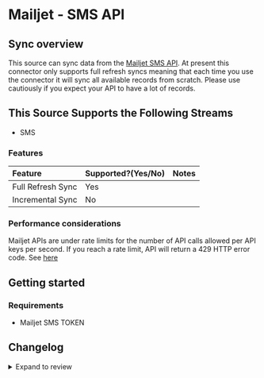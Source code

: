 # Mailjet - SMS API

## Sync overview

This source can sync data from the [Mailjet SMS API](https://dev.mailjet.com/sms/guides/). At present this connector only supports full refresh syncs meaning that each time you use the connector it will sync all available records from scratch. Please use cautiously if you expect your API to have a lot of records.

## This Source Supports the Following Streams

- SMS

### Features

| Feature           | Supported?\(Yes/No\) | Notes |
| :---------------- | :------------------- | :---- |
| Full Refresh Sync | Yes                  |       |
| Incremental Sync  | No                   |       |

### Performance considerations

Mailjet APIs are under rate limits for the number of API calls allowed per API keys per second. If you reach a rate limit, API will return a 429 HTTP error code. See [here](https://dev.mailjet.com/sms/reference/overview/rate-limits/)

## Getting started

### Requirements

- Mailjet SMS TOKEN

## Changelog

<details>
  <summary>Expand to review</summary>

| Version | Date       | Pull Request                                              | Subject                                                                         |
| :------ | :--------- | :-------------------------------------------------------- | :------------------------------------------------------------------------------ |
| 0.2.16 | 2025-03-08 | [55459](https://github.com/airbytehq/airbyte/pull/55459) | Update dependencies |
| 0.2.15 | 2025-03-01 | [54808](https://github.com/airbytehq/airbyte/pull/54808) | Update dependencies |
| 0.2.14 | 2025-02-22 | [54351](https://github.com/airbytehq/airbyte/pull/54351) | Update dependencies |
| 0.2.13 | 2025-02-15 | [53858](https://github.com/airbytehq/airbyte/pull/53858) | Update dependencies |
| 0.2.12 | 2025-02-08 | [53255](https://github.com/airbytehq/airbyte/pull/53255) | Update dependencies |
| 0.2.11 | 2025-02-01 | [52740](https://github.com/airbytehq/airbyte/pull/52740) | Update dependencies |
| 0.2.10 | 2025-01-25 | [52286](https://github.com/airbytehq/airbyte/pull/52286) | Update dependencies |
| 0.2.9 | 2025-01-18 | [51809](https://github.com/airbytehq/airbyte/pull/51809) | Update dependencies |
| 0.2.8 | 2025-01-11 | [51208](https://github.com/airbytehq/airbyte/pull/51208) | Update dependencies |
| 0.2.7 | 2024-12-28 | [50614](https://github.com/airbytehq/airbyte/pull/50614) | Update dependencies |
| 0.2.6 | 2024-12-21 | [50111](https://github.com/airbytehq/airbyte/pull/50111) | Update dependencies |
| 0.2.5 | 2024-12-14 | [49647](https://github.com/airbytehq/airbyte/pull/49647) | Update dependencies |
| 0.2.4 | 2024-12-12 | [49235](https://github.com/airbytehq/airbyte/pull/49235) | Update dependencies |
| 0.2.3 | 2024-12-11 | [47810](https://github.com/airbytehq/airbyte/pull/47810) | Starting with this version, the Docker image is now rootless. Please note that this and future versions will not be compatible with Airbyte versions earlier than 0.64 |
| 0.2.2 | 2024-10-28 | [47489](https://github.com/airbytehq/airbyte/pull/47489) | Update dependencies |
| 0.2.1 | 2024-08-16 | [44196](https://github.com/airbytehq/airbyte/pull/44196) | Bump source-declarative-manifest version |
| 0.2.0 | 2024-08-15 | [44128](https://github.com/airbytehq/airbyte/pull/44128) | Refactor connector to manifest-only format |
| 0.1.15 | 2024-08-10 | [43594](https://github.com/airbytehq/airbyte/pull/43594) | Update dependencies |
| 0.1.14 | 2024-08-03 | [43179](https://github.com/airbytehq/airbyte/pull/43179) | Update dependencies |
| 0.1.13 | 2024-07-27 | [42747](https://github.com/airbytehq/airbyte/pull/42747) | Update dependencies |
| 0.1.12 | 2024-07-20 | [42161](https://github.com/airbytehq/airbyte/pull/42161) | Update dependencies |
| 0.1.11 | 2024-07-13 | [41804](https://github.com/airbytehq/airbyte/pull/41804) | Update dependencies |
| 0.1.10 | 2024-07-10 | [41516](https://github.com/airbytehq/airbyte/pull/41516) | Update dependencies |
| 0.1.9 | 2024-07-09 | [41208](https://github.com/airbytehq/airbyte/pull/41208) | Update dependencies |
| 0.1.8 | 2024-07-06 | [40775](https://github.com/airbytehq/airbyte/pull/40775) | Update dependencies |
| 0.1.7 | 2024-06-25 | [40402](https://github.com/airbytehq/airbyte/pull/40402) | Update dependencies |
| 0.1.6 | 2024-06-22 | [40010](https://github.com/airbytehq/airbyte/pull/40010) | Update dependencies |
| 0.1.5 | 2024-06-06 | [39165](https://github.com/airbytehq/airbyte/pull/39165) | [autopull] Upgrade base image to v1.2.2 |
| 0.1.4 | 2024-05-28 | [38730](https://github.com/airbytehq/airbyte/pull/38730) | Make compatible with builder. |
| 0.1.3 | 2024-04-19 | [37195](https://github.com/airbytehq/airbyte/pull/37195) | Upgrade to CDK 0.80.0 and manage dependencies with Poetry. |
| 0.1.2 | 2024-04-15 | [37195](https://github.com/airbytehq/airbyte/pull/37195) | Base image migration: remove Dockerfile and use the python-connector-base image |
| 0.1.1 | 2024-04-12 | [37195](https://github.com/airbytehq/airbyte/pull/37195) | schema descriptions |
| 0.1.0   | 2022-10-26 | [#18345](https://github.com/airbytehq/airbyte/pull/18345) | 🎉 New Source: Mailjet SMS API [low-code CDK]                                   |

</details>
